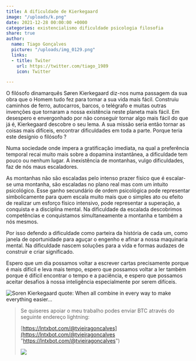 ```yaml
---
title: A dificuldade de Kierkegaard
image: "/uploads/k.png"
date: 2021-12-28 00:00:00 +0000
categories: existencialismo dificuldade psicologia filosofia
share: true
author:
  name: Tiago Gonçalves
  picture: "/uploads/img_0129.png"
  links:
  - title: Twiter
    url: https://twitter.com/tiago_1989
    icon: Twitter

---
```

O filósofo dinamarquês Søren Kierkegaard diz-nos numa passagem da sua obra que o Homem tudo fez para tornar a sua vida mais fácil. Construiu caminhos de ferro, autocarros, barcos, o telégrafo e muitas outras invenções que tornaram a nossa existência neste planeta mais fácil. Em desespero e envergonhado por não conseguir tornar algo mais fácil do que já é, Kierkegaard descobre o seu lema. A sua missão seria então tornar as coisas mais difíceis, encontrar dificuldades em toda a parte. Porque teria este desígnio o filósofo ?

Numa sociedade onde impera a gratificação imediata, na qual a preferência temporal recai muito mais sobre a dopamina instantânea, a dificuldade tem pouco ou nenhum lugar. A inexistência de montanhas, vulgo dificuldades, faz de nós maus escaladores.

As montanhas não são escaladas pelo intenso prazer físico que é escalar-se uma montanha, são escaladas no plano real mas com um intuito psicológico. Esse ganho secundário de ordem psicológica pode representar simbolicamente para quem escala muito mais que o simples ato ou efeito de realizar um esforço físico intensivo, pode representar a superação, a conquista e a disciplina mental. Na dificuldade da escalada descobrimos competências e conquistamos simultaneamente a montanha e também a nós mesmos.

Por isso defendo a dificuldade como parteira da história de cada um, como janela de oportunidade para aguçar o engenho e afinar a nossa maquinaria mental. Na dificuldade nascem soluções para a vida e formas audazes de construir e criar significado.

Espero que um dia possamos voltar a escrever cartas precisamente porque é mais difícil e leva mais tempo, espero que possamos voltar a ler também porque é difícil encontrar o tempo e a paciência, e espero que possamos aceitar desafios à nossa inteligência especialmente por serem difíceis.

![Soren Kierkegaard quote: When all combine in every way to make everything  easier...](https://www.azquotes.com/picture-quotes/quote-when-all-combine-in-every-way-to-make-everything-easier-people-will-want-difficulty-soren-kierkegaard-104-75-27.jpg)

> Se quiseres apoiar o meu trabalho podes enviar BTC através do seguinte endereço lightning:
>
> [https://lntxbot.com/@tvieiragoncalves](https://lntxbot.com/@tvieiragoncalves "https://lntxbot.com/@tvieiragoncalves")
>
> ![](https://i.imgur.com/v8i5Xd3.png)